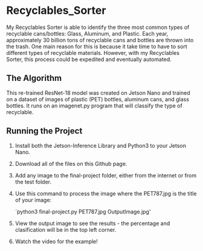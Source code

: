 # Recyclables_Sorter
My Recyclables Sorter is able to identify the three most common types of recyclable cans/bottles: Glass, Aluminum, and Plastic. Each year, approximately 30 billion tons of recyclable cans and bottles are thrown into the trash. One main reason for this is because it take time to have to sort different types of recyclable materials. However, with my Recyclables Sorter, this process could be expedited and eventually automated.

## The Algorithm
This re-trained ResNet-18 model was created on Jetson Nano and trained on a dataset of images of plastic (PET) bottles, aluminum cans, and glass bottles. It runs on an imagenet.py program that will classify the type of recyclable.

## Running the Project
1. Install both the Jetson-Inference Library and Python3 to your Jetson Nano.
2. Download all of the files on this Github page.
3. Add any image to the final-project folder, either from the internet or from the test folder.
4. Use this command to process the image where the PET787.jpg is the title of your image:

   `python3 final-project.py PET787.jpg OutputImage.jpg'
5. View the output image to see the results - the percentage and clasification will be in the top left corner.
6. Watch the video for the example!
